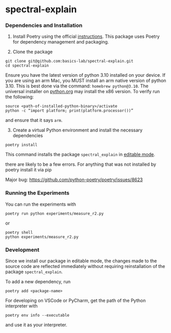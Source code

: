 # spectral-explain

### Dependencies and Installation 

1. Install Poetry using the official [instructions](https://python-poetry.org/docs/#installing-with-pipx). This package uses Poetry for dependency management and packaging. 

2. Clone the package
```
git clone git@github.com:basics-lab/spectral-explain.git
cd spectral-explain
```

Ensure you have the latest version of python 3.10 installed on your device. If you are using an arm Mac, you MUST install an arm native version of python 3.10. This is best done via the command: `homebrew python@3.10`. The universal installer on [python.org](https://www.python.org/downloads/release/python-31011/) may install the x86 version. To verify run the following:

```
source <path-of-installed-python-binary>/activate
python -c “import platform; print(platform.processor())”
```
and ensure that it says `arm`. 

3. Create a virtual Python environment and install the necessary dependencies
```
poetry install
```
This command installs the package `spectral_explain` in [editable mode](https://pip.pypa.io/en/stable/topics/local-project-installs/).

there are likely to be a few errors. For anything that was not installed by poetry install it via pip

Major bug: https://github.com/python-poetry/poetry/issues/8623

### Running the Experiments

You can run the experiments with
```
poetry run python experiments/measure_r2.py
``` 
or 
```
poetry shell
python experiments/measure_r2.py
```

### Development

Since we install our package in editable mode, the changes made to the source code are reflected immediately without requiring reinstallation of the package `spectral_explain`.

To add a new dependency, run
```
poetry add <package-name>
```

For developing on VSCode or PyCharm, get the path of the Python interpreter with
```
poetry env info --executable
```
and use it as your interpreter.
